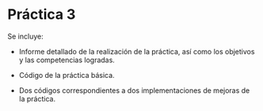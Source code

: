 # Práctica 3

Se incluye: 

  - Informe detallado de la realización de la práctica, así como los objetivos y las competencias logradas.
  
  - Código de la práctica básica.
  
  - Dos códigos correspondientes a dos implementaciones de mejoras de la práctica.
